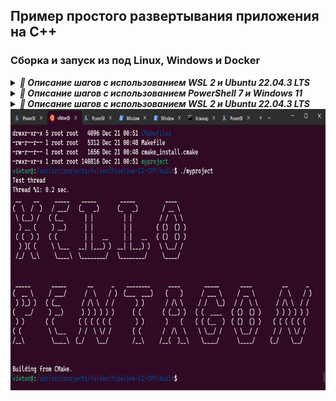 ## Пример простого развертывания приложения на C++

### Сборка и запуск из под Linux, Windows и Docker

<details> <summary><b><i>🤯 Описание шагов с использованием WSL 2 и Ubuntu 22.04.3 LTS</i></b></summary>
  
_Создать новую папку, чтобы снести потом_
~~~bash
sudo mkdir new_folder && cd new_folder/
~~~

_Склонировать репозиторий_
~~~bash
sudo git clone https://github.com/Vik154/Pipeline-CI-CPP.git
~~~

_Перейти в репозиторий, создать папку "build" и перейти в неё_
~~~bash
cd Pipeline-CI-CPP/ && sudo mkdir build && cd build/
~~~

_Внутри папки "build" сконфигурировать файлы с помощью CMake_
~~~bash
sudo cmake ..
~~~

_Всё также внутри папки "build" собрать проект_
~~~bash
sudo cmake --build .
~~~

_Запустить_
~~~bash
./myproject
~~~
</details>

<details> <summary><b><i>🤯 Описание шагов с использованием PowerShell 7 и Windows 11</i></b></summary>

_Создать новую папку и перейти в неё_
~~~console
mkdir test && cd test/
~~~

_Склонировать репозиторий_
~~~console
git clone https://github.com/Vik154/Pipeline-CI-CPP.git
~~~

_Перейти в репозиторий, создать папку "build" и перейти в неё_
~~~console
cd Pipeline-CI-CPP/ && mkdir build && cd build/
~~~

_Внутри папки "build" сконфигурировать файлы с помощью CMake_
~~~console
cmake ..
~~~

_Всё также внутри папки "build" собрать проект_
_Флаг --config указывает версию сборки_
~~~console
cmake --build . --config Release
~~~

_Перйти в папку Release_
~~~console
cd Release/
~~~

_Запустить_
~~~console
.\myproject.exe
~~~

</details>

<details> <summary><b><i>🤯 Описание шагов с использованием WSL 2 и Ubuntu 22.04.3 LTS</i></b></summary>

</details>

<img align="center" width="880" height="450" src="print_screen/Hello.png" alt="Пример работы данного кода"/>
